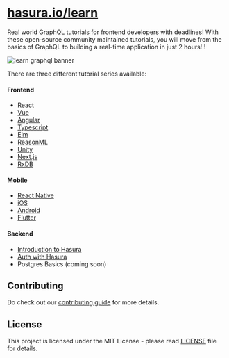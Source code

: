 # [hasura.io/learn](https://hasura.io/learn/)

Real world GraphQL tutorials for frontend developers with deadlines!
With these open-source community maintained tutorials, you will move from the basics of GraphQL to building a real-time application in just 2 hours!!!

![learn graphql banner](https://storage.googleapis.com/graphql-engine-cdn.hasura.io/learn-hasura/assets/homepage/learn-banner.png)

There are three different tutorial series available:

#### Frontend

- [React](https://hasura.io/learn/graphql/react/introduction/)
- [Vue](https://hasura.io/learn/graphql/vue/introduction/)
- [Angular](https://hasura.io/learn/graphql/angular-apollo/introduction/)
- [Typescript](https://hasura.io/learn/graphql/typescript-react-apollo/introduction/)
- [Elm](https://hasura.io/learn/graphql/elm-graphql/introduction/)
- [ReasonML](https://hasura.io/learn/graphql/reason-react-apollo/introduction/)
- [Unity](https://hasura.io/learn/graphql/unity/introduction/)
- [Next.js](https://hasura.io/learn/graphql/nextjs-fullstack-serverless/introduction/)
- [RxDB](https://hasura.io/learn/graphql/react-rxdb-offline-first/introduction/)

#### Mobile

- [React Native](https://hasura.io/learn/graphql/react-native/introduction/)
- [iOS](https://hasura.io/learn/graphql/ios/introduction/)
- [Android](https://hasura.io/learn/graphql/android/introduction/)
- [Flutter](https://hasura.io/learn/graphql/flutter-graphql/introduction/)

#### Backend

- [Introduction to Hasura](https://hasura.io/learn/graphql/hasura/introduction/)
- [Auth with Hasura](https://hasura.io/learn/graphql/hasura-auth-slack/introduction/)
- Postgres Basics (coming soon)

## Contributing

Do check out our [contributing guide](CONTRIBUTING.md) for more details.

## License
This project is licensed under the MIT License - please read [LICENSE](LICENSE) file for details.
